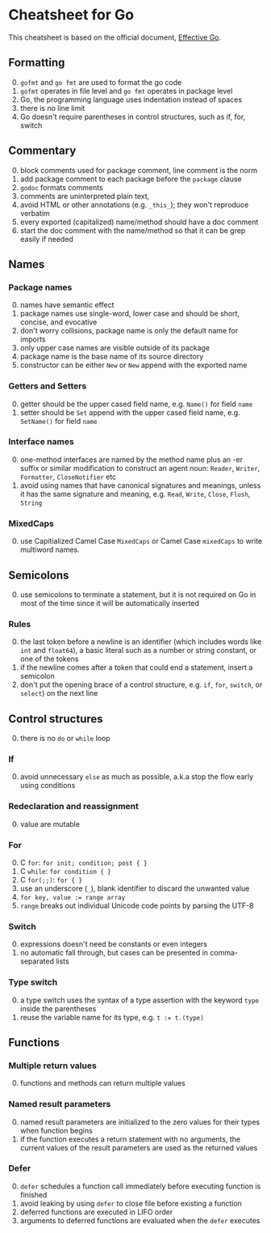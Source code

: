 Cheatsheet for Go
=================

This cheatsheet is based on the official document, [Effective Go](https://golang.org/doc/effective_go.html).


## Formatting
0. `gofmt` and `go fmt` are used to format the go code
0. `gofmt` operates in file level and `go fmt` operates in package level
0. Go, the programming language uses indentation instead of spaces
0. there is no line limit
0. Go doesn't require parentheses in control structures, such as if, for, switch



## Commentary
0. block comments used for package comment, line comment is the norm
0. add package comment to each package before the `package` clause
0. `godoc` formats comments
0. comments are uninterpreted plain text,
0. avoid HTML or other annotations (e.g. `_this_`); they won't reproduce verbatim
0. every exported (capitalized) name/method should have a doc comment
0. start the doc comment with the name/method so that it can be grep easily if needed



## Names
### Package names
0. names have semantic effect
0. package names use single-word, lower case and should be short, concise, and evocative
0. don't worry collisions,  package name is only the default name for imports
0. only upper case names are visible outside of its package
0. package name is the base name of its source directory
0. constructor can be either `New` or `New` append with the exported name


### Getters and Setters
0. getter should be the upper cased field name, e.g. `Name()` for field `name`
0. setter should be `Set` append with the upper cased field name, e.g. `SetName()` for field `name`


### Interface names
0. one-method interfaces are named by the method name plus an -er suffix or similar modification to construct an agent noun: `Reader`, `Writer`, `Formatter`, `CloseNotifier` etc
0. avoid using names that have canonical signatures and meanings, unless it has the same signature and meaning, e.g. `Read`, `Write`, `Close`, `Flush`, `String`


### MixedCaps
0. use Capitialized Camel Case `MixedCaps` or Camel Case `mixedCaps` to write multiword names.




## Semicolons
0. use semicolons to terminate a statement, but it is not required on Go in most of the time since it will be automatically inserted

### Rules
0. the last token before a newline is an identifier (which includes words like `int` and `float64`), a basic literal such as a number or string constant, or one of the tokens
0. if the newline comes after a token that could end a statement, insert a semicolon
0. don't put the opening brace of a control structure, e.g. `if`, `for`, `switch`, or `select`) on the next line



## Control structures
0. there is no `do` or `while` loop

### If
0. avoid unnecessary `else` as much as possible, a.k.a stop the flow early using conditions


### Redeclaration and reassignment
0. value are mutable


### For
0. C `for`: `for init; condition; post { }`
0. C `while`: `for condition { }`
0. C `for(;;)`: `for { }`
0. use an underscore (`_`), blank identifier to discard the unwanted value
0. `for key, value := range array`
0. `range` breaks out individual Unicode code points by parsing the UTF-8


### Switch
0.  expressions doesn't need be constants or even integers
0.  no automatic fall through, but cases can be presented in comma-separated lists


### Type switch
0. a type switch uses the syntax of a type assertion with the keyword `type` inside the parentheses
0. reuse the variable name for its type, e.g. `t := t.(type)`



## Functions
### Multiple return values
0. functions and methods can return multiple values


### Named result parameters
0. named result parameters are initialized to the zero values for their types when function begins
0. if the function executes a return statement with no arguments, the current values of the result parameters are used as the returned values


### Defer
0. `defer` schedules a function call immediately before executing function is finished
0. avoid leaking by using `defer` to close file before existing a function
0. deferred functions are executed in LIFO order
0. arguments to deferred functions are evaluated when the `defer` executes
